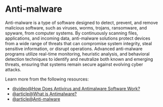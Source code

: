 # Anti-malware

Anti-malware is a type of software designed to detect, prevent, and remove malicious software, such as viruses, worms, trojans, ransomware, and spyware, from computer systems. By continuously scanning files, applications, and incoming data, anti-malware solutions protect devices from a wide range of threats that can compromise system integrity, steal sensitive information, or disrupt operations. Advanced anti-malware programs utilize real-time monitoring, heuristic analysis, and behavioral detection techniques to identify and neutralize both known and emerging threats, ensuring that systems remain secure against evolving cyber attacks.

Learn more from the following resources:

- [@video@How Does Antivirus and Antimalware Software Work?](https://www.youtube.com/watch?v=bTU1jbVXlmM)
- [@article@What is Antimalware?](https://riskxchange.co/1006974/cybersecurity-what-is-anti-malware/)
- [@article@Anti-malware](https://www.geeksforgeeks.org/what-is-anti-malware/)